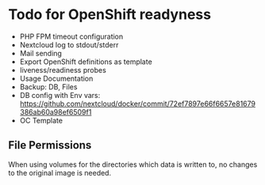 # Todo for OpenShift readyness

* PHP FPM timeout configuration
* Nextcloud log to stdout/stderr
* Mail sending
* Export OpenShift definitions as template
* liveness/readiness probes
* Usage Documentation
* Backup: DB, Files
* DB config with Env vars: https://github.com/nextcloud/docker/commit/72ef7897e66f6657e81679386ab60a98ef6509f1
* OC Template

## File Permissions

When using volumes for the directories which data is written to, no changes to the
original image is needed.
